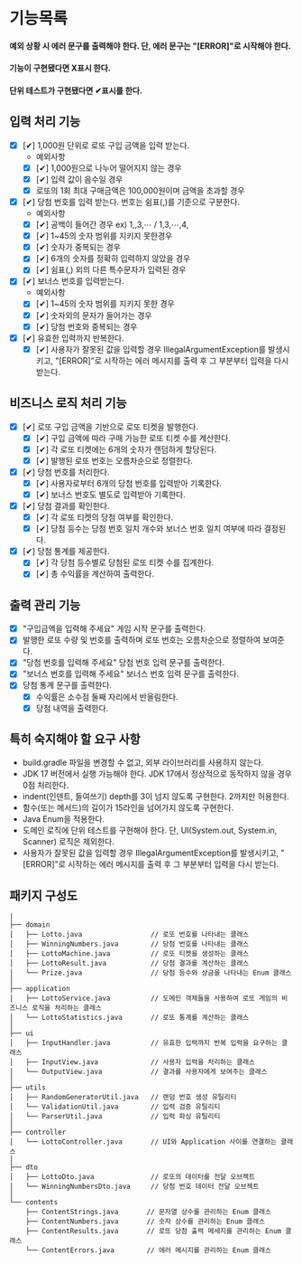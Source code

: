# 기능목록

#### 예외 상황 시 에러 문구를 출력해야 한다. 단, 에러 문구는 "[ERROR]"로 시작해야 한다.

#### 기능이 구현됐다면 X표시 한다.

#### 단위 테스트가 구현됐다면 ✔표시를 한다.

## 입력 처리 기능

- [X] [✔] 1,000원 단위로 로또 구입 금액을 입력 받는다.
    - 예외사항
    - [X] [✔] 1,000원으로 나누어 떨어지지 않는 경우
    - [X] [✔] 입력 값이 음수일 경우
    - [X] 로또의 1회 최대 구매금액은 100,000원이며 금액을 초과할 경우

- [X] [✔] 당첨 번호를 입력 받는다. 번호는 쉼표(,)를 기준으로 구분한다.
    - 예외사항
    - [X] [✔] 공백이 들어간 경우 ex) 1,,3,⋯ / 1,3,⋯,4,
    - [X] [✔] 1~45의 숫자 범위를 지키지 못한경우
    - [X] [✔] 숫자가 중복되는 경우
    - [X] [✔] 6개의 숫자를 정확히 입력하지 않았을 경우
    - [X] [✔] 쉼표(,) 외의 다른 특수문자가 입력된 경우

- [X] [✔] 보너스 번호를 입력받는다.
    - 예외사항
    - [X] [✔] 1~45의 숫자 범위를 지키지 못한 경우
    - [X] [✔] 숫자외의 문자가 들어가는 경우
    - [X] [✔] 당첨 번호와 중복되는 경우

- [X] [✔] 유효한 입력까지 반복한다.
    - [X] [✔] 사용자가 잘못된 값을 입력할 경우 IllegalArgumentException를 발생시키고, "[ERROR]"로 시작하는 에러 메시지를 출력 후 그 부분부터 입력을 다시 받는다.

## 비즈니스 로직 처리 기능

- [X] [✔] 로또 구입 금액을 기반으로 로또 티켓을 발행한다.
    - [X] [✔] 구입 금액에 따라 구매 가능한 로또 티켓 수를 계산한다.
    - [X] [✔] 각 로또 티켓에는 6개의 숫자가 랜덤하게 할당된다.
    - [X] [✔] 발행된 로또 번호는 오름차순으로 정렬한다.

- [X] [✔] 당첨 번호를 처리한다.
    - [X] [✔] 사용자로부터 6개의 당첨 번호를 입력받아 기록한다.
    - [X] [✔] 보너스 번호도 별도로 입력받아 기록한다.

- [X] [✔] 당첨 결과를 확인한다.
    - [X] [✔] 각 로또 티켓의 당첨 여부를 확인한다.
    - [X] [✔] 당첨 등수는 당첨 번호 일치 개수와 보너스 번호 일치 여부에 따라 결정된다.

- [X] [✔] 당첨 통계를 제공한다.
    - [X] [✔] 각 당첨 등수별로 당첨된 로또 티켓 수를 집계한다.
    - [X] [✔] 총 수익률을 계산하여 출력한다.

## 출력 관리 기능

- [X] "구입금액을 입력해 주세요" 게임 시작 문구를 출력한다.
- [X] 발행한 로또 수량 및 번호를 출력하며 로또 번호는 오름차순으로 정렬하여 보여준다.
- [X] "당첨 번호를 입력해 주세요" 당첨 번호 입력 문구를 출력한다.
- [X] "보너스 번호를 입력해 주세요" 보너스 번호 입력 문구를 출력한다.
- [X] 당첨 통계 문구를 출력한다.
    - [X] 수익률은 소수점 둘째 자리에서 반올림한다.
    - [X] 당첨 내역을 출력한다.

## 특히 숙지해야 할 요구 사항

- build.gradle 파일을 변경할 수 없고, 외부 라이브러리를 사용하지 않는다.
- JDK 17 버전에서 실행 가능해야 한다. JDK 17에서 정상적으로 동작하지 않을 경우 0점 처리한다.
- indent(인덴트, 들여쓰기) depth를 3이 넘지 않도록 구현한다. 2까지만 허용한다.
- 함수(또는 메서드)의 길이가 15라인을 넘어가지 않도록 구현한다.
- Java Enum을 적용한다.
- 도메인 로직에 단위 테스트를 구현해야 한다. 단, UI(System.out, System.in, Scanner) 로직은 제외한다.
- 사용자가 잘못된 값을 입력할 경우 IllegalArgumentException를 발생시키고, "[ERROR]"로 시작하는 에러 메시지를 출력 후 그 부분부터 입력을 다시 받는다.


## 패키지 구성도

```
│
├── domain
│   ├── Lotto.java                 // 로또 번호를 나타내는 클래스
│   ├── WinningNumbers.java        // 당첨 번호를 나타내는 클래스
│   ├── LottoMachine.java          // 로또 티켓을 생성하는 클래스
│   ├── LottoResult.java           // 당첨 결과를 계산하는 클래스
│   └── Prize.java                 // 당첨 등수와 상금을 나타내는 Enum 클래스
│
├── application
│   ├── LottoService.java          // 도메인 객체들을 사용하여 로또 게임의 비즈니스 로직을 처리하는 클래스
│   └── LottoStatistics.java       // 로또 통계를 계산하는 클래스
│
├── ui
│   ├── InputHandler.java          // 유효한 입력까지 반복 입력을 요구하는 클래스
│   ├── InputView.java             // 사용자 입력을 처리하는 클래스
│   └── OutputView.java            // 결과를 사용자에게 보여주는 클래스
│
├── utils
│   ├── RandomGeneratorUtil.java   // 랜덤 번호 생성 유틸리티
│   └── ValidationUtil.java        // 입력 검증 유틸리티
│   └── ParserUtil.java            // 입력 파싱 유틸리티
│
├── controller
│   └── LottoController.java       // UI와 Application 사이를 연결하는 클래스
│
├── dto
│   ├── LottoDto.java              // 로또의 데이터를 전달 오브젝트
│   └── WinningNumbersDto.java     // 당첨 번호 데이터 전달 오브젝트
│ 
└── contents
    ├── ContentStrings.java       // 문자열 상수를 관리하는 Enum 클래스
    ├── ContentNumbers.java       // 숫자 상수를 관리하는 Enum 클래스
    ├── ContentResults.java       // 로또 당첨 출력 메세지를 관리하는 Enum 클래스
    └── ContentErrors.java        // 에러 메시지를 관리하는 Enum 클래스
````